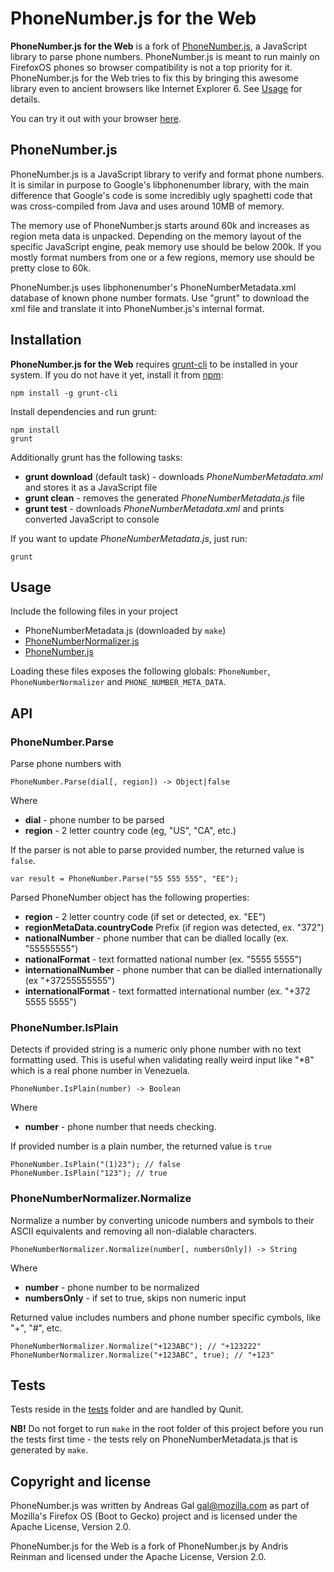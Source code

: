 # PhoneNumber.js for the Web

**PhoneNumber.js for the Web** is a fork of [PhoneNumber.js](https://github.com/andreasgal/PhoneNumber.js), a JavaScript library to parse phone numbers. PhoneNumber.js is meant to run mainly on FirefoxOS phones so browser compatibility is not a top priority for it. PhoneNumber.js for the Web tries to fix this by bringing this awesome library even to ancient browsers like Internet Explorer 6. See [Usage](#usage) for details.

You can try it out with your browser [here](http://tahvel.info/PhoneNumber.js/examples/parse.html).

## PhoneNumber.js

PhoneNumber.js is a JavaScript library to verify and format phone numbers.
It is similar in purpose to Google's libphonenumber library, with the main difference
that Google's code is some incredibly ugly spaghetti code that was cross-compiled
from Java and uses around 10MB of memory.

The memory use of PhoneNumber.js starts around 60k and increases as region meta data
is unpacked. Depending on the memory layout of the specific JavaScript engine, peak
memory use should be below 200k. If you mostly format numbers from one or a few
regions, memory use should be pretty close to 60k.

PhoneNumber.js uses libphonenumber's PhoneNumberMetadata.xml database of known
phone number formats. Use "grunt" to download the xml file and translate it
into PhoneNumber.js's internal format.

## Installation

**PhoneNumber.js for the Web** requires [grunt-cli](http://gruntjs.com/) to be installed in your system.
If you do not have it yet, install it from [npm](https://npmjs.org/package/grunt-cli):

    npm install -g grunt-cli

Install dependencies and run grunt:

    npm install
    grunt

Additionally grunt has the following tasks:

  * **grunt download** (default task) - downloads *PhoneNumberMetadata.xml* and stores it as a JavaScript file
  * **grunt clean** - removes the generated *PhoneNumberMetadata.js* file
  * **grunt test** - downloads *PhoneNumberMetadata.xml* and prints converted JavaScript to console

If you want to update *PhoneNumberMetadata.js*, just run:

    grunt

## Usage

Include the following files in your project

  * PhoneNumberMetadata.js (downloaded by `make`)
  * [PhoneNumberNormalizer.js](PhoneNumberNormalizer.js)
  * [PhoneNumber.js](PhoneNumber.js)

Loading these files exposes the following globals: `PhoneNumber`, `PhoneNumberNormalizer` and `PHONE_NUMBER_META_DATA`.

## API

### PhoneNumber.Parse

Parse phone numbers with

    PhoneNumber.Parse(dial[, region]) -> Object|false

Where

  * **dial** - phone number to be parsed
  * **region** - 2 letter country code (eg, "US", "CA", etc.)

If the parser is not able to parse provided number, the returned value is `false`.

    var result = PhoneNumber.Parse("55 555 555", "EE");

Parsed PhoneNumber object has the following properties:

  * **region** - 2 letter country code (if set or detected, ex. "EE")
  * **regionMetaData.countryCode** Prefix (if region was detected, ex. "372")
  * **nationalNumber** - phone number that can be dialled locally (ex. "55555555")
  * **nationalFormat** - text formatted national number (ex. "5555 5555")
  * **internationalNumber** - phone number that can be dialled internationally (ex "+37255555555")
  * **internationalFormat** - text formatted international number (ex. "+372 5555 5555")

### PhoneNumber.IsPlain

Detects if provided string is a numeric only phone number with no text formatting used. This is useful when validating really weird input like "*8" which is a real phone number in Venezuela.

    PhoneNumber.IsPlain(number) -> Boolean

Where

  * **number** - phone number that needs checking.

If provided number is a plain number, the returned value is `true`

    PhoneNumber.IsPlain("(1)23"); // false
    PhoneNumber.IsPlain("123"); // true

### PhoneNumberNormalizer.Normalize

Normalize a number by converting unicode numbers and symbols to their
ASCII equivalents and removing all non-dialable characters.

    PhoneNumberNormalizer.Normalize(number[, numbersOnly]) -> String

Where

  * **number** - phone number to be normalized
  * **numbersOnly** - if set to true, skips non numeric input

Returned value includes numbers and phone number specific cymbols, like "+", "#", etc.

    PhoneNumberNormalizer.Normalize("+123ABC"); // "+123222"
    PhoneNumberNormalizer.Normalize("+123ABC", true); // "+123"

## Tests

Tests reside in the [tests](tests) folder and are handled by Qunit. 

**NB!** Do not forget to run `make` in the root folder of this project before you run the tests first time - the tests rely on PhoneNumberMetadata.js that is generated by `make`.

## Copyright and license

PhoneNumber.js was written by Andreas Gal <gal@mozilla.com> as part of Mozilla's
Firefox OS (Boot to Gecko) project and is licensed under the Apache License, Version 2.0.

PhoneNumber.js for the Web is a fork of PhoneNumber.js by Andris Reinman and licensed under the Apache License, Version 2.0.